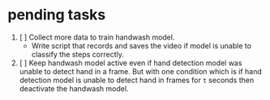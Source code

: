 pending tasks
=============
1. [ ] Collect more data to train handwash model.
    - Write script that records and saves the video if model is unable to classify the steps correctly.
2. [ ] Keep handwash model active even if hand detection model was unable to detect hand in a frame. But with one condition which is if hand detection model is unable to detect hand in frames for `t` seconds then deactivate the handwash model.